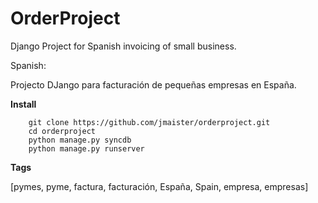 OrderProject
============

Django Project for Spanish invoicing of small business.

Spanish:

Projecto DJango para facturación de pequeñas empresas en España.

**Install**

        git clone https://github.com/jmaister/orderproject.git
        cd orderproject
        python manage.py syncdb
        python manage.py runserver
    

**Tags**

[pymes, pyme, factura, facturación, España, Spain, empresa, empresas]
